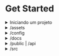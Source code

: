 <script src="../assets/public/js/jquery.min.js"></script> 

# Get Started

<!-- start Iniciando um Projeto -->
<details  >
<summary>Iniciando um projeto</summary>
<md id="start"></md>

<script >
  //$('#start').load("start.md").wrap('<pre>'); 
  //$("#start").load("start.md").wrap('<pre>');
//$( "#start" ).replaceWith( "start.md" ).wrap('<pre>')
$('#start').load("start.md")
</script>


 
</details>
<!-- end Iniciando um Projeto -->




<!-- start /assets -->
<details>
  <summary>/assets</summary>


<!-- start /assets/private -->
  <details>
    <summary>/assets/private</summary>
    private
  </details>
 <!-- end /assets/private --> 


<!-- start /assets/public -->
 <details>
    <summary>/assets/public</summary>
    public
  </details>
<!-- end /assets/public -->  

 
</details>
<!-- end  /assets -->






<!-- start /config -->
<details>
  <summary>/config</summary>

## Configurações

#### /config/app.php 
> Configurações diretamente realacionadas ao core do App.


```php
/* 
 ## App Config  ###

 Defining: 
 $this->config = (object) array(
     'key' => 'value'
 )

 Using:
 $value = $app->key | $this->key (on App Instânce); 

 */


$this->config = (object) array(
    'timezone' => 'America/Recife',
    'description' => 'MD | PHP Framework - Project',
    'debug' => false,
    'debug_msg' => false,
    'views' => '../assets/views/',
);


$this->maker_config = (object) array(
    
    /* Marker Args */
    'spoon_flag' => '##teste##', // 


    
    /* Marker default Users - optional */ 
    "users" => array (

        // --> Default Admin
        "admin"=>  array ( 
                
                    "first_name" => "Admin",
                    "last_name" => "of System ##teste##",
                    "email" => "admin@teste.ex",
                    "username" => "@admin",
                    "pass" => "123456789",
                    "img"=> "/img/default/avatar-m2.png",
                    "rol"=> 1,
                    "status"=> 1
        ),


        // --> Default Manager 
        "manager"=> array ( 
                
                    "first_name" => "Manager",
                    "last_name" => "##teste##",
                    "email" => "manager@teste.ex",
                    "username" => "@manager",
                    "pass" => "123456789",
                    "img"=> "/img/default/avatar-m3.png" ,
                    "rol"=> 2,
                    "status"=> 1 
        ),
    
        // --> Default User
        "user" =>  array ( 
                    "first_name" => "User",
                    "last_name" => "##teste##",
                    "email" => "user@teste.ex",
                    "username" => "@user",
                    "pass" => "123456789",
                    "img"=> '/img/default/avatar-m2.jpg',
                    "rol"=> 3,
                    "status"=> 1
                )
    ),
    
        
    
    

);


```

#### /config/db.php 
> Configurações referentes ao Banco de dados.


```php
/* 
Example Object db config
$this-> [ host| port | database | user| pass ] = 'value';
*/

$this->host = '<ip|hostname>';
$this->port = '3306'; //port mysql default 
$this->database = '<dbname>';
$this->user = '<user>';
$this->pass = '<pass>'; 
```


#### /config/key.php 
> JWT Token HS256 key.

```php 
$key="{your_key_here}";
```

*Uma noma chave será gerada automaticamente se o valor da variável $key for igual a {your_key_here}*

#### /config/middlewares.php 
> Onde definimos methodos mediadores, que podem autorizar ou não determinada tarefa no aplicativo



#### Crindado arquivos de configuração com o Maker
Acessar url
/maker/file/config:[middlewares|db|key|app]

 
</details>
<!-- end  /config -->



<!-- start  /docs -->
<details>
<summary>/docs</summary>
docs
</details>
<!-- end  /docs -->




<!-- start  /public|api -->
<details>
<summary>/public | /api</summary>
public | api
</details>
<!-- end  /public|api -->




<!-- start  /src -->
<details>
  <summary>/src</summary>


  <!-- start  /src/Controllers -->
  <details>
    <summary>/src/Controllers</summary>
    /src/Controllers
  </details>
  <!-- end  /src/Controllers -->



  <!-- start  /src/Database -->
  <details>
    <summary>/src/Database</summary>
    /src/Database
  </details>
  <!-- end  /src/Database -->



  <!-- start  /src/Models -->
  <details>
    <summary>/src/Models</summary>
    /src/Models
  </details>
  <!-- end  /src/Models -->




  <!-- start  /src/Routers -->
  <details>
    <summary>/src/Routers</summary>

## Definindo Rotas

Todos os Arquivos de Rotas encontram-se em */src/Routers/*, as rotas definidas nos arquivos desse diretório serão carregadas quando usamos do argumento *'app'*. Caso queira carregar as rotas para a api, lembre-se que deve indicar isso ao instâciar *App* em /api/index.php com o argumento *'api'*.
Os Arquivos de rotas para api encontram-se em */src/Routers/api/*


#### Criando um Arquivo de Rota

Um arquivo de rota é um arquivo .php simples que é incluso no construtor de App, e carrega as rotas para o array *$app->routers*.
O acesso a qualquer methodo ou variavel dar-se apratir do objeto *$app* que recebe a Instância da Classe *App* no index.php. Sabendo disso, vamos partir para a definição das rotas propriamente ditas.

A estrutura básica é:

> $app->{method} ( {name} , {callback} , {middlewares} );

- **method**: Os metodos são get, post, put ou delete 
- **name**: Recebe um String com nome ou assinatura, o que Define a Url,

>	/home ou /
    
  Se o você deseja receber valores atraves das rotas, deve definir os atributos para tal. Digamos que eu queira receber o ID de um usuário para executar determinada função ou receber valores referentes a esse.

> /user/{id}    

Se quiser ter um melhor filtro dos dados passados e principalmente evitar ambiguidade de assinaturas, deve indicar o tipo primitivo de dado aceito incluindo ou não número mínimo e maximo de caracteres aceitos, 
separados com um '|' (pipe) entre os filtros, e um ':' (dois pontos) para separar os valores para o filtro. 

>/user/{id}int|minlen:1|mincount:1

>/user/{name}string|minlen:1|maxlen:256|nonull

[Saber Mais Sobre Filtros](http://github.com)
	
- **callback**: Recebe uma Função que será executada conforme a permissão do middleware, esta deve receber no primeito parâmetro a variavel $app e no segundo eventuais valores passados via url como no exemplo acima.
A variavel $args recebe um objeto com todos os valores passados.
Ao finalizar o codigo na função sempre retorne $app.
	
> Na assinatura: /user/{id}  
> No nallback: $args->id


- **middlewares**: Recebe um Array de strings ou uma string com os nomes referentes àos niveis de acesso. Se nada for especificado   variavel recebe o valor *null* (nulo) , e não faz filtragem de acesso, todos tem acesso a rota em questão. 

	[Saber Mais Sobre Middlewares](http://github.com)


Vamos Criar o arquivo exemplo1.php:

> src/Routers/exemplo1.php

``` 
$app->get('/home', function($app,$args){ 

  	echo "Home Ok!";
    return $app;
        
} );

$app->get('/users/{id}int', function($app,$args){ 
	
    $app->response->write( 'Id do Usuário: '.$args->id );
    return $app;
       
} , null);
``` 
 

  </details>
  <!-- end  /src/Routers -->


  <!-- start  /src/Viewfilters -->
  <details>
    <summary>/src/Viewfilters</summary>
    /src/Viewfilters
  </details>
  <!-- end  /src/Viewfilters -->




</details>
<!-- end  /src -->




</details>
<!-- end  /src -->





